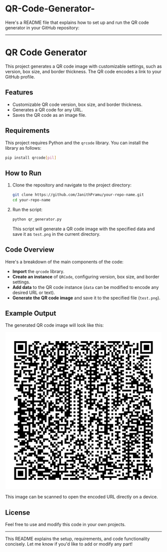 # QR-Code-Generator-
Here's a README file that explains how to set up and run the QR code generator in your GitHub repository:

---

# QR Code Generator

This project generates a QR code image with customizable settings, such as version, box size, and border thickness. The QR code encodes a link to your GitHub profile.

## Features

- Customizable QR code version, box size, and border thickness.
- Generates a QR code for any URL.
- Saves the QR code as an image file.

## Requirements

This project requires Python and the `qrcode` library. You can install the library as follows:

```bash
pip install qrcode[pil]
```

## How to Run

1. Clone the repository and navigate to the project directory:

    ```bash
    git clone https://github.com/JanithPramu/your-repo-name.git
    cd your-repo-name
    ```

2. Run the script:

    ```bash
    python qr_generator.py
    ```

    This script will generate a QR code image with the specified data and save it as `test.png` in the current directory.

## Code Overview

Here's a breakdown of the main components of the code:

- **Import** the `qrcode` library.
- **Create an instance** of `QRCode`, configuring version, box size, and border settings.
- **Add data** to the QR code instance (`data` can be modified to encode any desired URL or text).
- **Generate the QR code image** and save it to the specified file (`test.png`).

## Example Output

The generated QR code image will look like this:

![QR Code Image](test.png)

This image can be scanned to open the encoded URL directly on a device.

## License

Feel free to use and modify this code in your own projects.

--- 

This README explains the setup, requirements, and code functionality concisely. Let me know if you'd like to add or modify any part!
